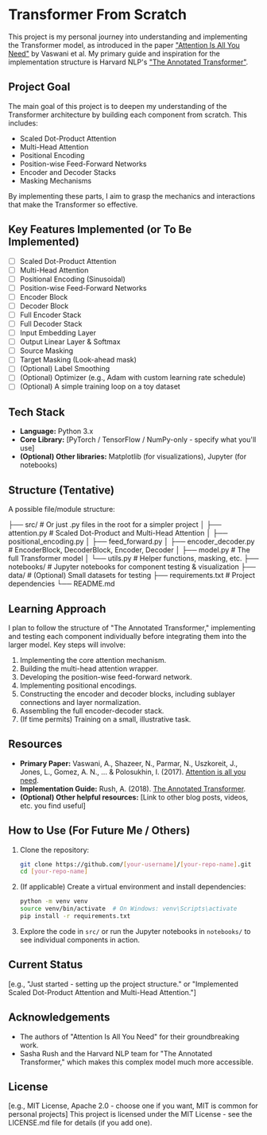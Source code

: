 # Transformer From Scratch

This project is my personal journey into understanding and implementing the Transformer model, as introduced in the paper ["Attention Is All You Need"](https://arxiv.org/abs/1706.03762) by Vaswani et al. My primary guide and inspiration for the implementation structure is Harvard NLP's ["The Annotated Transformer"](https://nlp.seas.harvard.edu/annotated-transformer/).

## Project Goal

The main goal of this project is to deepen my understanding of the Transformer architecture by building each component from scratch. This includes:
*   Scaled Dot-Product Attention
*   Multi-Head Attention
*   Positional Encoding
*   Position-wise Feed-Forward Networks
*   Encoder and Decoder Stacks
*   Masking Mechanisms

By implementing these parts, I aim to grasp the mechanics and interactions that make the Transformer so effective.

## Key Features Implemented (or To Be Implemented)

*   [ ] Scaled Dot-Product Attention
*   [ ] Multi-Head Attention
*   [ ] Positional Encoding (Sinusoidal)
*   [ ] Position-wise Feed-Forward Networks
*   [ ] Encoder Block
*   [ ] Decoder Block
*   [ ] Full Encoder Stack
*   [ ] Full Decoder Stack
*   [ ] Input Embedding Layer
*   [ ] Output Linear Layer & Softmax
*   [ ] Source Masking
*   [ ] Target Masking (Look-ahead mask)
*   [ ] (Optional) Label Smoothing
*   [ ] (Optional) Optimizer (e.g., Adam with custom learning rate schedule)
*   [ ] (Optional) A simple training loop on a toy dataset

## Tech Stack

*   **Language:** Python 3.x
*   **Core Library:** [PyTorch / TensorFlow / NumPy-only - specify what you'll use]
*   **(Optional) Other libraries:** Matplotlib (for visualizations), Jupyter (for notebooks)

## Structure (Tentative)

A possible file/module structure:

├── src/ # Or just .py files in the root for a simpler project
│ ├── attention.py # Scaled Dot-Product and Multi-Head Attention
│ ├── positional_encoding.py
│ ├── feed_forward.py
│ ├── encoder_decoder.py # EncoderBlock, DecoderBlock, Encoder, Decoder
│ ├── model.py # The full Transformer model
│ └── utils.py # Helper functions, masking, etc.
├── notebooks/ # Jupyter notebooks for component testing & visualization
├── data/ # (Optional) Small datasets for testing
├── requirements.txt # Project dependencies
└── README.md


## Learning Approach

I plan to follow the structure of "The Annotated Transformer," implementing and testing each component individually before integrating them into the larger model. Key steps will involve:
1.  Implementing the core attention mechanism.
2.  Building the multi-head attention wrapper.
3.  Developing the position-wise feed-forward network.
4.  Implementing positional encodings.
5.  Constructing the encoder and decoder blocks, including sublayer connections and layer normalization.
6.  Assembling the full encoder-decoder stack.
7.  (If time permits) Training on a small, illustrative task.

## Resources

*   **Primary Paper:** Vaswani, A., Shazeer, N., Parmar, N., Uszkoreit, J., Jones, L., Gomez, A. N., ... & Polosukhin, I. (2017). [Attention is all you need](https://arxiv.org/abs/1706.03762).
*   **Implementation Guide:** Rush, A. (2018). [The Annotated Transformer](https://nlp.seas.harvard.edu/annotated-transformer/).
*   **(Optional) Other helpful resources:** [Link to other blog posts, videos, etc. you find useful]

## How to Use (For Future Me / Others)

1.  Clone the repository:
    ```bash
    git clone https://github.com/[your-username]/[your-repo-name].git
    cd [your-repo-name]
    ```
2.  (If applicable) Create a virtual environment and install dependencies:
    ```bash
    python -m venv venv
    source venv/bin/activate  # On Windows: venv\Scripts\activate
    pip install -r requirements.txt
    ```
3.  Explore the code in `src/` or run the Jupyter notebooks in `notebooks/` to see individual components in action.

## Current Status

[e.g., "Just started - setting up the project structure." or "Implemented Scaled Dot-Product Attention and Multi-Head Attention."]

## Acknowledgements

*   The authors of "Attention Is All You Need" for their groundbreaking work.
*   Sasha Rush and the Harvard NLP team for "The Annotated Transformer," which makes this complex model much more accessible.

## License

[e.g., MIT License, Apache 2.0 - choose one if you want, MIT is common for personal projects]
This project is licensed under the MIT License - see the LICENSE.md file for details (if you add one).
